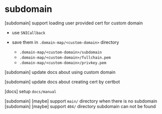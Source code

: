 # subdomain

[subdomain] support loading user provided cert for custom domain

- use `SNICallback`

- save them in `.domain-map/<custom-domain>` directory

  - `.domain-map/<custom-domain>/subdomain`
  - `.domain-map/<custom-domain>/fullchain.pem`
  - `.domain-map/<custom-domain>/privkey.pem`

[subdomain] update docs about using custom domain

[subdomain] update docs about creating cert by certbot

[docs] setup `docs/manual`

[subdomain] [maybe] support `main/` directory when there is no subdomain
[subdomain] [maybe] support `404/` directory subdomain can not be found
